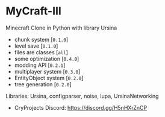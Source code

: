 # MyCraft-III
Minecraft Clone in Python with library Ursina


- chunk system [`0.1.0`]
- level save [`0.1.0`]
- files are classes [`all`]
- some optimization [`0.4.0`]
- modding API [`0.2.1`]
- multiplayer system [`0.3.0`]
- EntityObject system [`0.2.0`]
- tree generation [`0.2.0`]


Libraries: Ursina, configparser, noise, lupa, UrsinaNetworking

- CryProjects Discord: https://discord.gg/H5nHXrZnCP

